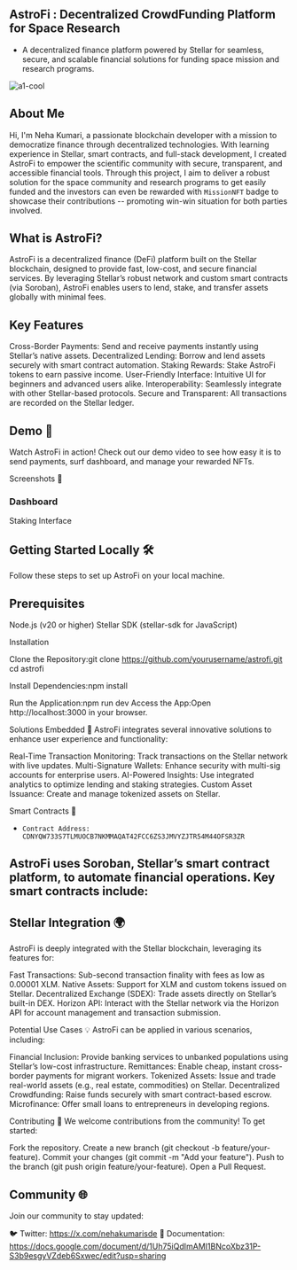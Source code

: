 ## AstroFi : Decentralized CrowdFunding Platform for Space Research
- A decentralized finance platform powered by Stellar for seamless, secure, and scalable financial solutions for funding space mission and research programs.
  
![a1-cool](https://github.com/user-attachments/assets/d2476bbc-9572-4bd1-9f8b-fe080717182a)


## About Me 
Hi, I'm Neha Kumari, a passionate blockchain developer with a mission to democratize finance through decentralized technologies. With learning experience in Stellar, smart contracts, and full-stack development, I created AstroFi to empower the scientific community with secure, transparent, and accessible financial tools. Through this project, I  aim to deliver a robust solution for the space community and research programs to get easily funded and the investors can even be rewarded with `MissionNFT` badge to showcase their contributions -- promoting win-win situation for both parties involved.

## What is AstroFi?
AstroFi is a decentralized finance (DeFi) platform built on the Stellar blockchain, designed to provide fast, low-cost, and secure financial services. By leveraging Stellar’s robust network and custom smart contracts (via Soroban), AstroFi enables users to lend, stake, and transfer assets globally with minimal fees.

## Key Features 

Cross-Border Payments: Send and receive payments instantly using Stellar’s native assets.
Decentralized Lending: Borrow and lend assets securely with smart contract automation.
Staking Rewards: Stake AstroFi tokens to earn passive income.
User-Friendly Interface: Intuitive UI for beginners and advanced users alike.
Interoperability: Seamlessly integrate with other Stellar-based protocols.
Secure and Transparent: All transactions are recorded on the Stellar ledger.


## Demo 🎥
Watch AstroFi in action! Check out our demo video to see how easy it is to send payments, surf dashboard, and manage your rewarded NFTs.

Screenshots 📸


### Dashboard
Staking Interface





## Getting Started Locally 🛠️
Follow these steps to set up AstroFi on your local machine.

## Prerequisites

Node.js (v20 or higher)
Stellar SDK (stellar-sdk for JavaScript)

Installation

Clone the Repository:git clone https://github.com/yourusername/astrofi.git
cd astrofi

Install Dependencies:npm install

Run the Application:npm run dev
Access the App:Open http://localhost:3000 in your browser.


Solutions Embedded 🧩
AstroFi integrates several innovative solutions to enhance user experience and functionality:

Real-Time Transaction Monitoring: Track transactions on the Stellar network with live updates.
Multi-Signature Wallets: Enhance security with multi-sig accounts for enterprise users.
AI-Powered Insights: Use integrated analytics to optimize lending and staking strategies.
Custom Asset Issuance: Create and manage tokenized assets on Stellar.


Smart Contracts 📜
- `Contract Address: CDNYQW733S7TLMUOCB7NKMMAQAT42FCC6ZS3JMVYZJTR54M44OFSR3ZR `

## AstroFi uses Soroban, Stellar’s smart contract platform, to automate financial operations. Key smart contracts include:

## Stellar Integration 🌍
AstroFi is deeply integrated with the Stellar blockchain, leveraging its features for:

Fast Transactions: Sub-second transaction finality with fees as low as 0.00001 XLM.
Native Assets: Support for XLM and custom tokens issued on Stellar.
Decentralized Exchange (SDEX): Trade assets directly on Stellar’s built-in DEX.
Horizon API: Interact with the Stellar network via the Horizon API for account management and transaction submission.


Potential Use Cases 💡
AstroFi can be applied in various scenarios, including:

Financial Inclusion: Provide banking services to unbanked populations using Stellar’s low-cost infrastructure.
Remittances: Enable cheap, instant cross-border payments for migrant workers.
Tokenized Assets: Issue and trade real-world assets (e.g., real estate, commodities) on Stellar.
Decentralized Crowdfunding: Raise funds securely with smart contract-based escrow.
Microfinance: Offer small loans to entrepreneurs in developing regions.


Contributing 🤝
We welcome contributions from the community! To get started:

Fork the repository.
Create a new branch (git checkout -b feature/your-feature).
Commit your changes (git commit -m "Add your feature").
Push to the branch (git push origin feature/your-feature).
Open a Pull Request.


## Community 🌐
Join our community to stay updated:

🐦 Twitter: https://x.com/nehakumarisde
📖 Documentation: https://docs.google.com/document/d/1Uh75iQdImAMI1BNcoXbz31P-S3b9esgyVZdeb6Sxwec/edit?usp=sharing


